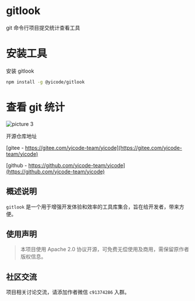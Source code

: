 # gitlook

git 命令行项目提交统计查看工具

# 安装工具

安装 gitlook

```bash
npm install -g @yicode/gitlook
```

# 查看 git 统计

![picture 3](https://s2.loli.net/2022/09/16/BG2xSwbeVLaYJ1u.png)

开源仓库地址

[gitee - https://gitee.com/yicode-team/yicode](https://gitee.com/yicode-team/yicode)

[github - https://github.com/yicode-team/yicode](https://github.com/yicode-team/yicode)

## 概述说明

`gitlook` 是一个用于增强开发体验和效率的工具库集合，旨在给开发者，带来方便。

## 使用声明

> 本项目使用 Apache 2.0 协议开源，可免费无偿使用及商用，需保留原作者版权信息。

## 社区交流

项目相关讨论交流，请添加作者微信 `c91374286` 入群。
